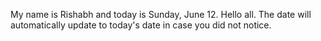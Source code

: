 My name is Rishabh and today is Sunday, June 12. Hello all. The date will automatically update to today's date in case you did not notice.
